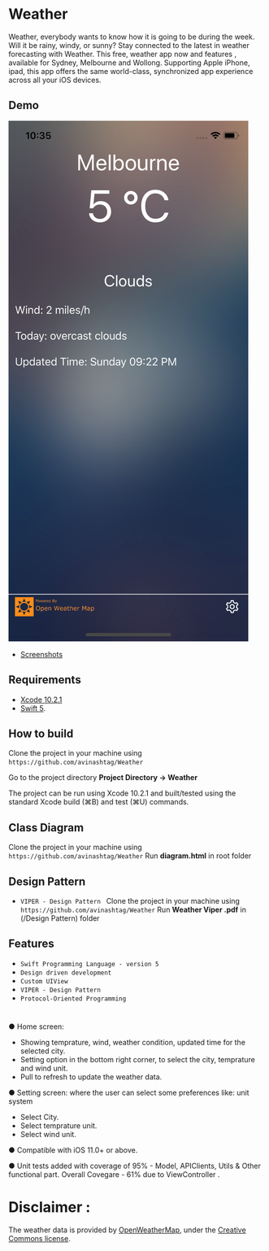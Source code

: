 # Weather
Weather, everybody wants to know how it is going to be during the week. Will it be rainy, windy, or sunny?
Stay connected to the latest in weather forecasting with  Weather. This free, weather app now and features , available for Sydney, Melbourne and Wollong. Supporting Apple iPhone, ipad, this app offers the same world-class, synchronized app experience across all your iOS devices.

## Demo
![Screenshot](https://github.com/avinashtag/Weather/blob/Screenshots/Screnshots/home.png)
* [Screenshots](https://github.com/avinashtag/Weather/tree/Screenshots/Screnshots/)


## Requirements

* [Xcode 10.2.1](https://developer.apple.com/xcode/)
* [Swift 5](https://github.com/apple/swift).


## How to build

Clone the project in your machine using ``https://github.com/avinashtag/Weather``

Go to the project directory **Project Directory -> Weather**

The project can be run using Xcode 10.2.1 and built/tested using the standard Xcode build (⌘B) and test (⌘U) commands.

## Class Diagram

Clone the project in your machine using ``https://github.com/avinashtag/Weather``
Run **diagram.html** in root folder


## Design Pattern
* `VIPER - Design Pattern `
Clone the project in your machine using ``https://github.com/avinashtag/Weather``
Run **Weather Viper .pdf** in (/Design Pattern) folder


## Features
* `Swift Programming Language - version 5`
* `Design driven development`  
* `Custom UIView`
* `VIPER - Design Pattern `
* `Protocol-Oriented Programming `
#
● Home screen:
- Showing temprature, wind, weather condition, updated time for the selected city.
- Setting option in the bottom right corner, to select the city, temprature and wind unit.
- Pull to refresh to update the weather data.

● Setting screen:  where the user can select some preferences like: unit system
- Select City.
- Select temprature unit.
- Select wind unit.

● Compatible with iOS 11.0+ or above.

● Unit tests added with coverage of 95% - Model, APIClients, Utils & Other functional part. Overall Covegare - 61% due to ViewController .


# Disclaimer :
The weather data is provided by [OpenWeatherMap](http://openweathermap.org/), under the [Creative Commons license](http://creativecommons.org/licenses/by-sa/2.0/).

